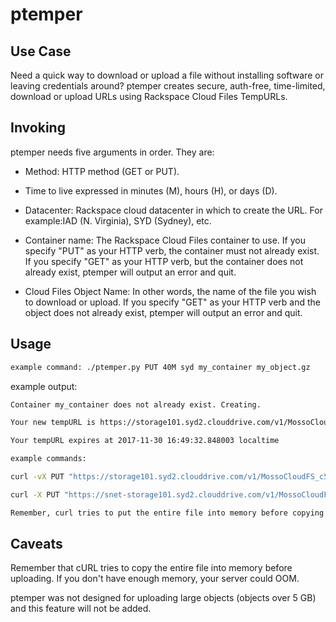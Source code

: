# ptemper

## Use Case

Need a quick way to download or upload a file without installing software or leaving
credentials around? ptemper creates secure, auth-free, time-limited, download or
upload URLs using Rackspace Cloud Files TempURLs.

## Invoking

ptemper needs five arguments in order. They are:

- Method: HTTP method (GET or PUT).

- Time to live expressed in minutes (M), hours (H), or days (D).

- Datacenter: Rackspace cloud datacenter in which to create the URL. For example:IAD 
(N. Virginia), SYD (Sydney), etc.

- Container name: The Rackspace Cloud Files container to use. If you specify "PUT" as your
HTTP verb, the container must not already exist. If you specify "GET" as your HTTP verb, 
but the container does not already exist, ptemper will output an error and quit.

- Cloud Files Object Name: In other words, the name of the file you wish to download
or upload. If you specify "GET" as your HTTP verb and the object does not already exist,
ptemper will output an error and quit.


## Usage
 
```bash
example command: ./ptemper.py PUT 40M syd my_container my_object.gz
```

example output:

```bash
Container my_container does not already exist. Creating.

Your new tempURL is https://storage101.syd2.clouddrive.com/v1/MossoCloudFS_c59fd903-9564-4b31-88d6-0f1fa7f92eb3/my_container/my_object.gz?temp_url_sig=492d33ed3599ee5d2ad536d32550cbd281a8360d&temp_url_expires=1504914091

Your tempURL expires at 2017-11-30 16:49:32.848003 localtime

example commands:

curl -vX PUT "https://storage101.syd2.clouddrive.com/v1/MossoCloudFS_c59fd903-9564-4b31-88d6-0f1fa7f92eb3/my_container/my_object.gz?temp_url_sig=492d33ed3599ee5d2ad536d32550cbd281a8360d&temp_url_expires=1504914091" --data-binary @my_object.gz

curl -X PUT "https://snet-storage101.syd2.clouddrive.com/v1/MossoCloudFS_c59fd903-9564-4b31-88d6-0f1fa7f92eb3/my_container/my_object.gz?temp_url_sig=492d33ed3599ee5d2ad536d32550cbd281a8360d&temp_url_expires=1504914091" --data-binary @my_object.gz

Remember, curl tries to put the entire file into memory before copying! Don't oom!
```
## Caveats

Remember that cURL tries to copy the entire file into memory before uploading. If 
you don't have enough memory, your server could OOM.

ptemper was not designed for uploading large objects (objects over 5 GB) and this
feature will not be added.
